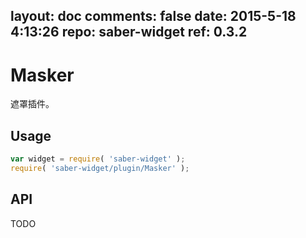 layout: doc
comments: false
date: 2015-5-18 4:13:26
repo: saber-widget
ref: 0.3.2
---

# Masker

遮罩插件。


## Usage

``` javascript
var widget = require( 'saber-widget' );
require( 'saber-widget/plugin/Masker' );
```

## API

TODO

